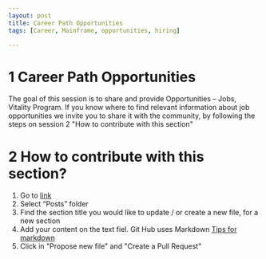 ```yaml
---
layout: post
title: Career Path Opportunities
tags: [Career, Mainframe, opportunities, hiring]

---
```

# 1 Career Path Opportunities
The goal of this session is to share and provide Opportunities – Jobs,  Vitality Program. If you know where to find relevant information about job opportunities we invite you to share it with the community, by following the steps on session 2 "How to contribute with this section"

# 2 How to contribute with this section?
1.  Go to [link](https://github.com/gcartier94/test-page)
2.  Select “Posts” folder
3.  Find the section title you would like to update / or create a new file, for a new section
4.  Add your content on the text fiel. Git Hub uses Markdown [Tips for markdown](https://www.markdownguide.org/basic-syntax/) 
5.  Click in "Propose new file" and "Create a Pull Request"
